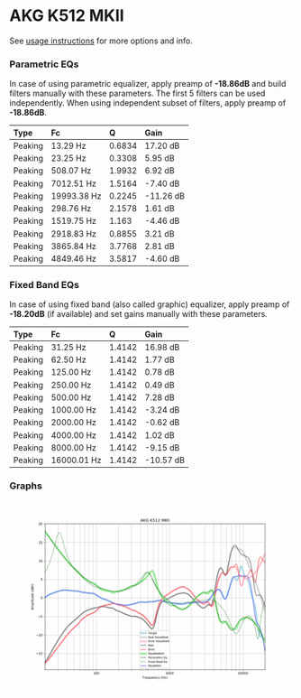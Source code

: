 # AKG K512 MKII
See [usage instructions](https://github.com/jaakkopasanen/AutoEq#usage) for more options and info.

### Parametric EQs
In case of using parametric equalizer, apply preamp of **-18.86dB** and build filters manually
with these parameters. The first 5 filters can be used independently.
When using independent subset of filters, apply preamp of **-18.86dB**.

| Type    | Fc          |      Q | Gain      |
|:--------|:------------|:-------|:----------|
| Peaking | 13.29 Hz    | 0.6834 | 17.20 dB  |
| Peaking | 23.25 Hz    | 0.3308 | 5.95 dB   |
| Peaking | 508.07 Hz   | 1.9932 | 6.92 dB   |
| Peaking | 7012.51 Hz  | 1.5164 | -7.40 dB  |
| Peaking | 19993.38 Hz | 0.2245 | -11.26 dB |
| Peaking | 298.76 Hz   | 2.1578 | 1.61 dB   |
| Peaking | 1519.75 Hz  | 1.163  | -4.46 dB  |
| Peaking | 2918.83 Hz  | 0.8855 | 3.21 dB   |
| Peaking | 3865.84 Hz  | 3.7768 | 2.81 dB   |
| Peaking | 4849.46 Hz  | 3.5817 | -4.60 dB  |

### Fixed Band EQs
In case of using fixed band (also called graphic) equalizer, apply preamp of **-18.20dB**
(if available) and set gains manually with these parameters.

| Type    | Fc          |      Q | Gain      |
|:--------|:------------|:-------|:----------|
| Peaking | 31.25 Hz    | 1.4142 | 16.98 dB  |
| Peaking | 62.50 Hz    | 1.4142 | 1.77 dB   |
| Peaking | 125.00 Hz   | 1.4142 | 0.78 dB   |
| Peaking | 250.00 Hz   | 1.4142 | 0.49 dB   |
| Peaking | 500.00 Hz   | 1.4142 | 7.28 dB   |
| Peaking | 1000.00 Hz  | 1.4142 | -3.24 dB  |
| Peaking | 2000.00 Hz  | 1.4142 | -0.62 dB  |
| Peaking | 4000.00 Hz  | 1.4142 | 1.02 dB   |
| Peaking | 8000.00 Hz  | 1.4142 | -9.15 dB  |
| Peaking | 16000.01 Hz | 1.4142 | -10.57 dB |

### Graphs
![](./AKG%20K512%20MKII.png)